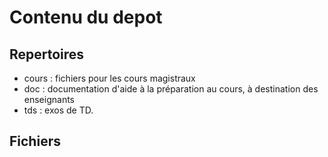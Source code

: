 # Contenu du depot

## Repertoires

 * cours : fichiers pour les cours magistraux
 * doc : documentation d'aide à la préparation au cours, à destination des enseignants
 * tds : exos de TD.

## Fichiers
